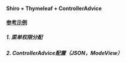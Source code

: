 #### Shiro + Thymeleaf + ControllerAdvice

#### [参考示例](https://github.com/itinypocket/spring-boot-study/tree/master/spring-boot-shiro)

##### 1. 菜单权限分配
##### 2. ControllerAdvice配置（JSON，ModeView）